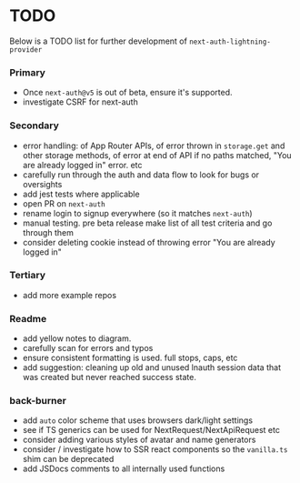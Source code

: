# TODO

Below is a TODO list for further development of `next-auth-lightning-provider`

### Primary

- Once `next-auth@v5` is out of beta, ensure it's supported.
- investigate CSRF for next-auth

### Secondary

- error handling: of App Router APIs, of error thrown in `storage.get` and other storage methods, of error at end of API if no paths matched, "You are already logged in" error. etc
- carefully run through the auth and data flow to look for bugs or oversights
- add jest tests where applicable
- open PR on `next-auth`
- rename login to signup everywhere (so it matches `next-auth`)
- manual testing. pre beta release make list of all test criteria and go through them
- consider deleting cookie instead of throwing error "You are already logged in"

### Tertiary

- add more example repos

### Readme

- add yellow notes to diagram.
- carefully scan for errors and typos
- ensure consistent formatting is used. full stops, caps, etc
- add suggestion: cleaning up old and unused lnauth session data that was created but never reached success state.

### back-burner

- add `auto` color scheme that uses browsers dark/light settings
- see if TS generics can be used for NextRequest/NextApiRequest etc
- consider adding various styles of avatar and name generators
- consider / investigate how to SSR react components so the `vanilla.ts` shim can be deprecated
- add JSDocs comments to all internally used functions
